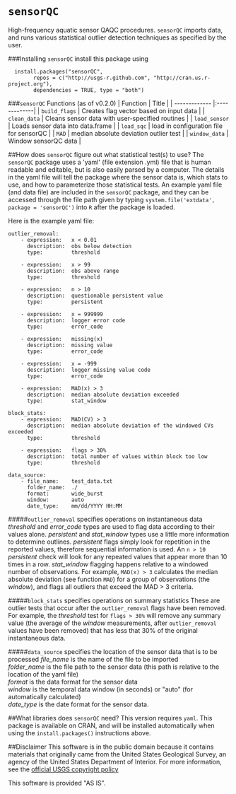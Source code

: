 `sensorQC`
========

High-frequency aquatic sensor QAQC procedures. `sensorQC` imports data, and runs various statistical outlier detection techniques as specified by the user. 

###Installing `sensorQC`
install this package using

```
  install.packages("sensorQC", 
        repos = c("http://usgs-r.github.com", "http://cran.us.r-project.org"),
        dependencies = TRUE, type = "both")
```

###`sensorQC` Functions (as of v0.2.0)
| Function       | Title           |
| ------------- |:-------------|
| `build_flags` | Creates flag vector based on input data |
| `clean_data`  | Cleans sensor data with user-specified routines |
| `load_sensor` | Loads sensor data into data.frame |
| `load_sqc` | load in configuration file for sensorQC |
| `MAD` | median absolute deviation outlier test |
| `window_data` | Window sensorQC data |

##How does `sensorQC` figure out what statistical test(s) to use?
The `sensorQC` package uses a 'yaml' (file extension .yml) file that is human readable and editable, but is also easily parsed by a computer. The details in the yaml file will tell the package where the sensor data is, which stats to use, and how to parameterize those statistical tests. An example yaml file (and data file) are included in the `sensorQC` package, and they can be accessed through the file path given by typing `system.file('extdata', package = 'sensorQC')` into `R` after the package is loaded. 

Here is the example yaml file:
```
outlier_removal:
    - expression:   x < 0.01
      description:  obs below detection
      type:         threshold

    - expression:   x > 99
      description:  obs above range
      type:         threshold
      
    - expression:   n > 10
      description:  questionable persistent value  
      type:         persistent
      
    - expression:   x = 999999
      description:  logger error code
      type:         error_code
      
    - expression:   missing(x)
      description:  missing value
      type:         error_code      
      
    - expression:   x = -999
      description:  logger missing value code
      type:         error_code
      
    - expression:   MAD(x) > 3
      description:  median absolute deviation exceeded
      type:         stat_window

block_stats:
    - expression:   MAD(CV) > 3
      description:  median absolute deviation of the windowed CVs exceeded
      type:         threshold

    - expression:   flags > 30%
      description:  total number of values within block too low
      type:         threshold

data_source:
    - file_name:    test_data.txt
      folder_name:  ./
      format:       wide_burst
      window:       auto
      date_type:    mm/dd/YYYY HH:MM
```
#####`outlier_removal` specifies operations on instantaneous data
*threshold* and *error_code* types are used to flag data according to their values alone.
*persistent* and *stat_window* types use a little more information to determine outlines. *persistent* flags simply look for repetition in the reported values, therefore sequential information is used. An `n > 10` *persistent* check will look for any repeated values that appear more than 10 times in a row. *stat_window* flagging happens relative to a windowed number of observations. For example, `MAD(x) > 3` calculates the median absolute deviation (see function `MAD`) for a group of observations (the *window*), and flags all outliers that exceed the MAD > 3 criteria. 

#####`block_stats` specifies operations on summary statistics
These are outlier tests that occur after the `outlier_removal` flags have been removed. For example, the *threshold* test for `flags > 30%` will remove any summary value (the average of the *window* measurements, after `outlier_removal` values have been removed) that has less that 30% of the original instantaneous data. 

#####`data_source` specifies the location of the sensor data that is to be processed
*file_name* is the name of the file to be imported  
*folder_name* is the file path to the sensor data (this path is relative to the location of the yaml file)  
*format* is the data format for the sensor data  
*window* is the temporal data window (in seconds) or "auto" (for automatically calculated)  
*date_type* is the date format for the sensor data.  


##What libraries does `sensorQC` need?
This version requires `yaml`. This package is available on CRAN, and will be installed automatically when using the `install.packages()` instructions above.

##Disclaimer
This software is in the public domain because it contains materials that originally came from the United States Geological Survey, an agency of the United States Department of Interior. For more information, see the [official USGS copyright policy](http://www.usgs.gov/visual-id/credit_usgs.html#copyright/ "official USGS copyright policy")

This software is provided "AS IS".
